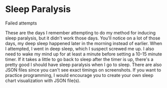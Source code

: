 # Sleep Paralysis
Failed attempts

These are the days I remember attempting to do my method for inducing sleep paralysis, but it didn't work those days. You'll notice on a lot of those days, my deep sleep happened later in the morning instead of earlier. When I attempted, I went in deep sleep, which I suspect screwed me up. I also need to wake my mind up for at least a minute before setting a 10-15 minute timer. If it takes a little to go back to sleep after the timer is up, there's a pretty good I should have sleep paralysis when I go to sleep. There are also JSON files since you can't see exact timings on screenshots. If you want to practice programming, I would encourage you to create your own sleep chart visualization with JSON file(s).

